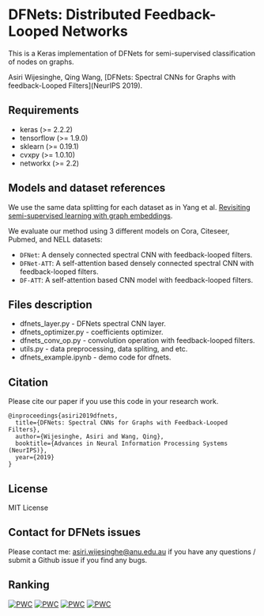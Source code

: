 # DFNets: Distributed Feedback-Looped Networks

This is a Keras implementation of DFNets for semi-supervised classification of nodes on graphs.

Asiri Wijesinghe, Qing Wang, [DFNets: Spectral CNNs for Graphs with feedback-Looped Filters](NeurIPS 2019).

## Requirements

* keras (>= 2.2.2)
* tensorflow (>= 1.9.0)
* sklearn (>= 0.19.1)
* cvxpy (>= 1.0.10)
* networkx (>= 2.2)

## Models and dataset references

We use the same data splitting for each dataset as in Yang et al. [Revisiting semi-supervised learning with graph embeddings](https://arxiv.org/pdf/1603.08861.pdf).

We evaluate our method using 3 different models on Cora, Citeseer, Pubmed, and NELL datasets:

* `DFNet`: A densely connected spectral CNN with feedback-looped filters.
* `DFNet-ATT`:  A self-attention based densely connected spectral CNN with feedback-looped filters.
* `DF-ATT`: A self-attention based CNN model with feedback-looped filters.

## Files description

* dfnets_layer.py - DFNets spectral CNN layer.
* dfnets_optimizer.py - coefficients optimizer.
* dfnets_conv_op.py - convolution operation with feedback-looped filters.
* utils.py - data preprocessing, data spliting, and etc.
* dfnets_example.ipynb - demo code for dfnets.

## Citation

Please cite our paper if you use this code in your research work.

```
@inproceedings{asiri2019dfnets,
  title={DFNets: Spectral CNNs for Graphs with Feedback-Looped Filters}, 
  author={Wijesinghe, Asiri and Wang, Qing}, 
  booktitle={Advances in Neural Information Processing Systems (NeurIPS)},
  year={2019}
}
```

## License

MIT License

## Contact for DFNets issues
Please contact me: asiri.wijesinghe@anu.edu.au if you have any questions / submit a Github issue if you find any bugs.

## Ranking
[![PWC](https://img.shields.io/endpoint.svg?url=https://paperswithcode.com/badge/dfnets-spectral-cnns-for-graphs-with-feedback/node-classification-on-nell)](https://paperswithcode.com/sota/node-classification-on-nell?p=dfnets-spectral-cnns-for-graphs-with-feedback) [![PWC](https://img.shields.io/endpoint.svg?url=https://paperswithcode.com/badge/dfnets-spectral-cnns-for-graphs-with-feedback/node-classification-on-pubmed)](https://paperswithcode.com/sota/node-classification-on-pubmed?p=dfnets-spectral-cnns-for-graphs-with-feedback) [![PWC](https://img.shields.io/endpoint.svg?url=https://paperswithcode.com/badge/dfnets-spectral-cnns-for-graphs-with-feedback/node-classification-on-cora)](https://paperswithcode.com/sota/node-classification-on-cora?p=dfnets-spectral-cnns-for-graphs-with-feedback) [![PWC](https://img.shields.io/endpoint.svg?url=https://paperswithcode.com/badge/dfnets-spectral-cnns-for-graphs-with-feedback/node-classification-on-citeseer)](https://paperswithcode.com/sota/node-classification-on-citeseer?p=dfnets-spectral-cnns-for-graphs-with-feedback)

